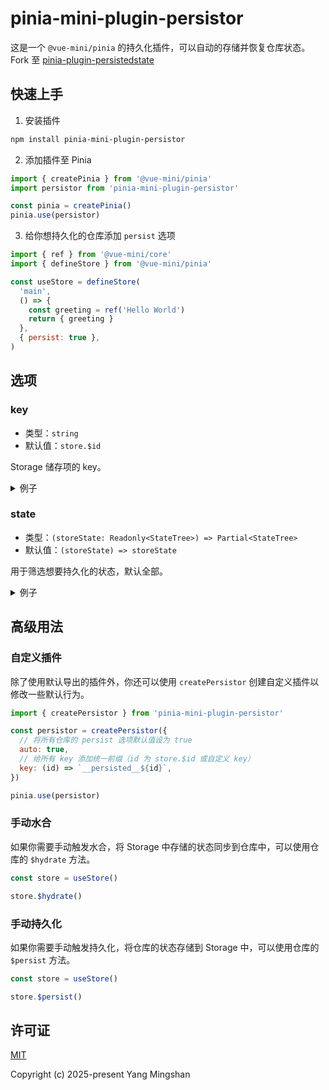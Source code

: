 # pinia-mini-plugin-persistor

这是一个 `@vue-mini/pinia` 的持久化插件，可以自动的存储并恢复仓库状态。Fork 至 [pinia-plugin-persistedstate](https://github.com/prazdevs/pinia-plugin-persistedstate)

## 快速上手

1. 安装插件

```bash
npm install pinia-mini-plugin-persistor
```

2. 添加插件至 Pinia

```js
import { createPinia } from '@vue-mini/pinia'
import persistor from 'pinia-mini-plugin-persistor'

const pinia = createPinia()
pinia.use(persistor)
```

3. 给你想持久化的仓库添加 `persist` 选项

```js
import { ref } from '@vue-mini/core'
import { defineStore } from '@vue-mini/pinia'

const useStore = defineStore(
  'main',
  () => {
    const greeting = ref('Hello World')
    return { greeting }
  },
  { persist: true },
)
```

## 选项

### key

- 类型：`string`
- 默认值：`store.$id`

Storage 储存项的 key。

<details>
<summary>例子</summary>

```js
const useStore = defineStore(
  'main',
  () => {
    const count = ref(0)
    return { count }
  },
  { persist: { key: 'my-custom-key' } },
)
```

</details>

### state

- 类型：`(storeState: Readonly<StateTree>) => Partial<StateTree>`
- 默认值：`(storeState) => storeState`

用于筛选想要持久化的状态，默认全部。

<details>
<summary>例子</summary>

```js
const useStore = defineStore(
  'main',
  () => {
    const count = ref(0)
    const greeting = ref('Hello World')
    return { count， greeting }
  },
  {
    persist: {
      // 仅持久化 count
      state: (storeState) => ({count: storeState.count}),
    }
  },
)
```

</details>

## 高级用法

### 自定义插件

除了使用默认导出的插件外，你还可以使用 `createPersistor` 创建自定义插件以修改一些默认行为。

```js
import { createPersistor } from 'pinia-mini-plugin-persistor'

const persistor = createPersistor({
  // 将所有仓库的 persist 选项默认值设为 true
  auto: true,
  // 给所有 key 添加统一前缀（id 为 store.$id 或自定义 key）
  key: (id) => `__persisted__${id}`,
})

pinia.use(persistor)
```

### 手动水合

如果你需要手动触发水合，将 Storage 中存储的状态同步到仓库中，可以使用仓库的 `$hydrate` 方法。

```js
const store = useStore()

store.$hydrate()
```

### 手动持久化

如果你需要手动触发持久化，将仓库的状态存储到 Storage 中，可以使用仓库的 `$persist` 方法。

```js
const store = useStore()

store.$persist()
```

## 许可证

[MIT](https://opensource.org/licenses/MIT)

Copyright (c) 2025-present Yang Mingshan
